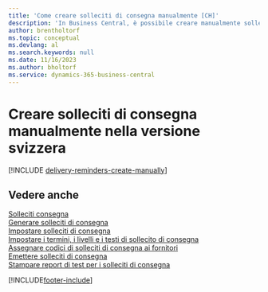 ```yaml
---
title: 'Come creare solleciti di consegna manualmente [CH]'
description: 'In Business Central, è possibile creare manualmente solleciti di consegna quando un acquisto non è stato consegnato come previsto.'
author: brentholtorf
ms.topic: conceptual
ms.devlang: al
ms.search.keywords: null
ms.date: 11/16/2023
ms.author: bholtorf
ms.service: dynamics-365-business-central
---
```

# <a name="create-delivery-reminders-manually-in-the-swiss-version"></a>Creare solleciti di consegna manualmente nella versione svizzera

[!INCLUDE [delivery-reminders-create-manually](../includes/ATCHDE/delivery-reminders-create-manually.md)]

## <a name="see-also"></a>Vedere anche

[Solleciti consegna](delivery-reminders.md)  
[Generare solleciti di consegna](how-to-generate-delivery-reminders.md)  
[Impostare solleciti di consegna](how-to-set-up-delivery-reminders.md)  
[Impostare i termini, i livelli e i testi di sollecito di consegna](how-to-set-up-delivery-reminder-terms-levels-and-text.md)  
[Assegnare codici di solleciti di consegna ai fornitori](how-to-assign-delivery-reminder-codes-to-vendors.md)  
[Emettere solleciti di consegna](how-to-issue-delivery-reminders.md)  
[Stampare report di test per i solleciti di consegna](how-to-print-test-reports-for-delivery-reminders.md)  


[!INCLUDE[footer-include](../../includes/footer-banner.md)]
